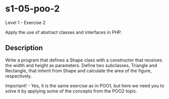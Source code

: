 # s1-05-poo-2
Level 1 - Exercise 2
  
Apply the use of abstract classes and interfaces in PHP.

## Description
Write a program that defines a Shape class with a constructor that receives the width and height as parameters. Define two subclasses, Triangle and Rectangle, that inherit from Shape and calculate the area of the figure, respectively.

Important! - Yes, it is the same exercise as in POO1, but here we need you to solve it by applying some of the concepts from the POO2 topic.


